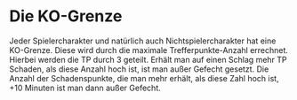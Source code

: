 # Die KO-Grenze

Jeder Spielercharakter und natürlich auch Nichtspielercharakter hat eine KO-Grenze. Diese wird durch die maximale Trefferpunkte-Anzahl errechnet. Hierbei werden die TP durch 3 geteilt. Erhält man auf einen Schlag mehr TP Schaden, als diese Anzahl hoch ist, ist man außer Gefecht gesetzt. Die Anzahl der Schadenspunkte, die man mehr erhält, als diese Zahl hoch ist, +10 Minuten ist man dann außer Gefecht.

